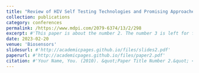```yaml
---
title: "Review of HIV Self Testing Technologies and Promising Approaches for the Next Generation"
collection: publications
category: conferences
permalink: /https://www.mdpi.com/2079-6374/13/2/298
excerpt: #'This paper is about the number 2. The number 3 is left for future work.'
date: 2023-02-20
venue: 'Biosensors'
slidesurl: #'http://academicpages.github.io/files/slides2.pdf'
paperurl: #'http://academicpages.github.io/files/paper2.pdf'
citation: #'Your Name, You. (2010). &quot;Paper Title Number 2.&quot; <i>Journal 1</i>. 1(2).'
---
```

